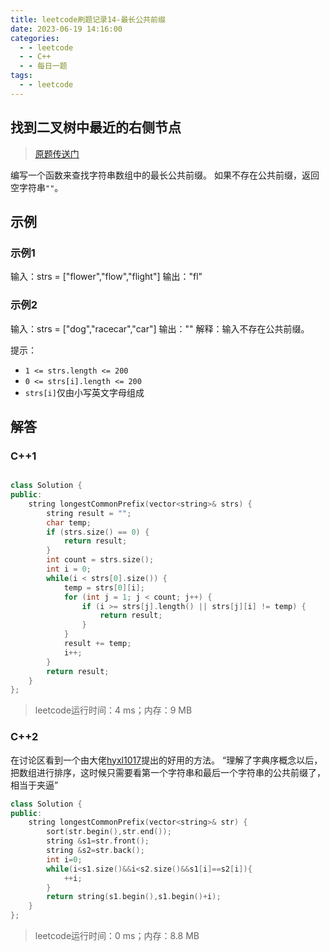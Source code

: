 ```yaml
---
title: leetcode刷题记录14-最长公共前缀
date: 2023-06-19 14:16:00
categories:
  - - leetcode
  - - C++
  - - 每日一题
tags:
  - - leetcode
---
```


## 找到二叉树中最近的右侧节点

>  [原题传送门](https://leetcode.cn/problems/longest-common-prefix/description/)

编写一个函数来查找字符串数组中的最长公共前缀。
如果不存在公共前缀，返回空字符串`""`。

## 示例

### 示例1

输入：strs = ["flower","flow","flight"]
输出："fl"

### 示例2


输入：strs = ["dog","racecar","car"]
输出：""
解释：输入不存在公共前缀。



提示：

- `1 <= strs.length <= 200`
- `0 <= strs[i].length <= 200`
- `strs[i]`仅由小写英文字母组成


## 解答

### C++1

```c++

class Solution {
public:
    string longestCommonPrefix(vector<string>& strs) {
        string result = "";
        char temp;
        if (strs.size() == 0) {
            return result;
        }
        int count = strs.size();
        int i = 0;
        while(i < strs[0].size()) {
            temp = strs[0][i];
            for (int j = 1; j < count; j++) {
                if (i >= strs[j].length() || strs[j][i] != temp) {
                    return result;
                }
            }
            result += temp;
            i++;
        }
        return result;
    }
};

```
> leetcode运行时间：4 ms；内存：9 MB



### C++2

在讨论区看到一个由大佬[hyxl1017](https://leetcode.cn/u/hyxl1101/)提出的好用的方法。
“理解了字典序概念以后，把数组进行排序，这时候只需要看第一个字符串和最后一个字符串的公共前缀了，相当于夹逼”

```c++
class Solution {
public:
    string longestCommonPrefix(vector<string>& str) {
        sort(str.begin(),str.end());
        string &s1=str.front();
        string &s2=str.back();
        int i=0;
        while(i<s1.size()&&i<s2.size()&&s1[i]==s2[i]){
            ++i;
        }
        return string(s1.begin(),s1.begin()+i);
    }
};
```

> leetcode运行时间：0 ms；内存：8.8 MB

